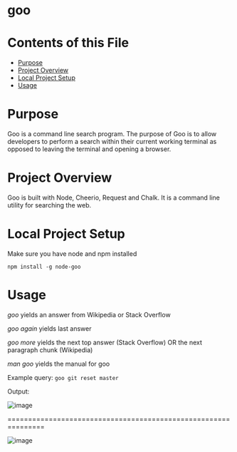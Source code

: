 # goo

# Contents of this File

* [Purpose](#purpose)
* [Project Overview](#project-overview)
* [Local Project Setup](#local-project-setup)
* [Usage](#usage)



# Purpose

Goo is a command line search program. The purpose of Goo is to allow developers to perform a search within their current working terminal as opposed to leaving the terminal and opening a browser.

# Project Overview

Goo is built with Node, Cheerio, Request and Chalk. It is a command line utility for searching the web.

# Local Project Setup

Make sure you have node and npm installed

`npm install -g node-goo`

# Usage

_goo <query>_ yields an answer from Wikipedia or Stack Overflow

_goo again_ yields last answer

_goo more_ yields the next top answer (Stack Overflow) OR the next paragraph chunk (Wikipedia)

_man goo_ yields the manual for goo

Example query: `goo git reset master`

Output:

![image](http://i.imgur.com/2S41NHz.png)

===============================================================

![image](http://i.imgur.com/nmS3yss.png)
